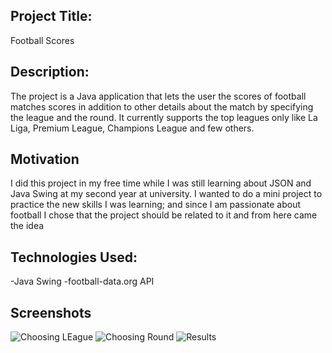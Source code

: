 Project Title:
----------------------------------------------------------------------
Football Scores


Description:
---------------------------------------------------------------------
The project is a Java application that lets the user the scores of football matches scores in addition to other details about the match by specifying
the league and the round.
It currently supports the top leagues only like La Liga, Premium League, Champions League and few others.

Motivation
-----------------------------------------------------------------
I did this project in my free time while I was still learning about JSON and Java Swing at my second year at university.
I wanted to do a mini project to practice the new skills I was learning; and since I am passionate about football I chose that the project should be related to it and from here came the idea

Technologies Used:
-----------------------------------------------------------------
-Java Swing
-football-data.org API

Screenshots
-----------------------------------------------------------------
![Choosing LEague](https://i.ibb.co/hcH1nmw/Choosing-League.png)
![Choosing Round](https://i.ibb.co/6D6fRpd/Choosing-Round.png)
![Results](https://i.ibb.co/6D6fRpd/Results.png)




